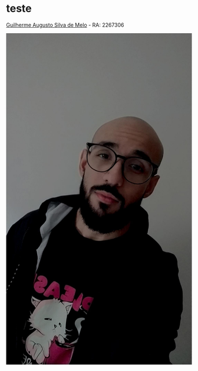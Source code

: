 # teste

[Guilherme Augusto Silva de Melo](https://github.com/Guilherme-Silva-Melo/) - RA: 2267306
    
![Foto](img/image.jpg)
